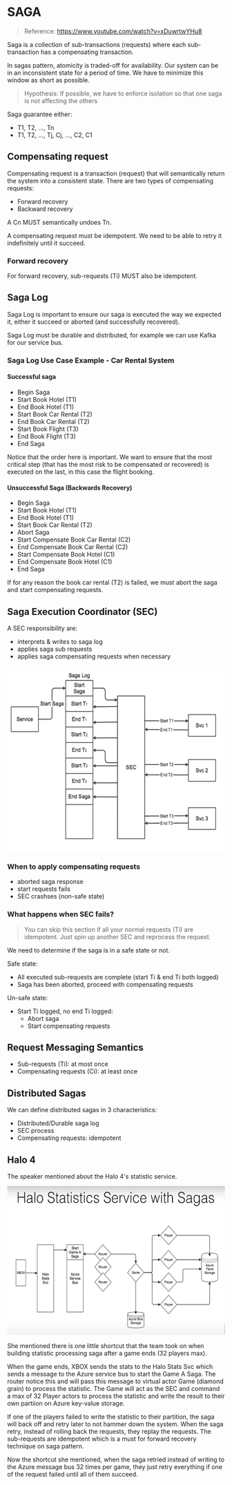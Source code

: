 # SAGA

> Reference: <https://www.youtube.com/watch?v=xDuwrtwYHu8>

Saga is a collection of sub-transactions (requests) where each sub-transaction has a compensating transaction.

In sagas pattern, atomicity is traded-off for availability. Our system can be in an inconsistent state for a period of time. We have to minimize this window as short as possible.

> Hypothesis: If possible, we have to enforce isolation so that one saga is not affecting the others

Saga guarantee either:

-   T1, T2, ..., Tn
-   T1, T2, ..., Tj, Cj, ..., C2, C1

## Compensating request

Compensating request is a transaction (request) that will semantically return the system into a consistent state. There are two types of compensating requests:

-   Forward recovery
-   Backward recovery

A Cn MUST semantically undoes Tn.

A compensating request must be idempotent. We need to be able to retry it indefinitely until it succeed.

### Forward recovery

For forward recovery, sub-requests (Ti) MUST also be idempotent.

## Saga Log

Saga Log is important to ensure our saga is executed the way we expected it, either it succeed or aborted (and successfully recovered).

Saga Log must be durable and distributed, for example we can use Kafka for our service bus.

### Saga Log Use Case Example - Car Rental System

#### Successful saga

-   Begin Saga
-   Start Book Hotel (T1)
-   End Book Hotel (T1)
-   Start Book Car Rental (T2)
-   End Book Car Rental (T2)
-   Start Book Flight (T3)
-   End Book Flight (T3)
-   End Saga

Notice that the order here is important. We want to ensure that the most critical step (that has the most risk to be compensated or recovered) is executed on the last, in this case the flight booking.

#### Unsuccessful Saga (Backwards Recovery)

-   Begin Saga
-   Start Book Hotel (T1)
-   End Book Hotel (T1)
-   Start Book Car Rental (T2)
-   Abort Saga
-   Start Compensate Book Car Rental (C2)
-   End Compensate Book Car Rental (C2)
-   Start Compensate Book Hotel (C1)
-   End Compensate Book Hotel (C1)
-   End Saga

If for any reason the book car rental (T2) is failed, we must abort the saga and start compensating requests.

## Saga Execution Coordinator (SEC)

A SEC responsibility are:

-   interprets & writes to saga log
-   applies saga sub requests
-   applies saga compensating requests when necessary

![sec](./assets/images/sec.png)

### When to apply compensating requests

-   aborted saga response
-   start requests fails
-   SEC crashses (non-safe state)

### What happens when SEC fails?

> You can skip this section if all your normal requests (Ti) are idempotent. Just spin up another SEC and reprocess the request.

We need to determine if the saga is in a safe state or not.

Safe state:

-   All executed sub-requests are complete (start Ti & end Ti both logged)
-   Saga has been aborted, proceed with compensating requests

Un-safe state:

-   Start Ti logged, no end Ti logged:
    -   Abort saga
    -   Start compensating requests

## Request Messaging Semantics

-   Sub-requests (Ti): at most once
-   Compensating requests (Ci): at least once

## Distributed Sagas

We can define distributed sagas in 3 characteristics:

-   Distributed/Durable saga log
-   SEC process
-   Compensating requests: idempotent

## Halo 4

The speaker mentioned about the Halo 4's statistic service.

![halo-4 statistic service](./assets/images/halo4-statistic-service.png)

She mentioned there is one little shortcut that the team took on when building statistic processing saga after a game ends (32 players max).

When the game ends, XBOX sends the stats to the Halo Stats Svc which sends a message to the Azure service bus to start the Game A Saga. The router notice this and will pass this message to virtual actor Game (diamond grain) to process the statistic. The Game will act as the SEC and command a max of 32 Player actors to process the statistic and write the result to their own partiion on Azure key-value storage.

If one of the players failed to write the statistic to their partition, the saga will back off and retry later to not hammer down the system. When the saga retry, instead of rolling back the requests, they replay the requests. The sub-requests are idempotent which is a must for forward recovery technique on saga pattern.

Now the shortcut she mentioned, when the saga retried instead of writing to the Azure message bus 32 times per game, they just retry everything if one of the request failed until all of them succeed.
